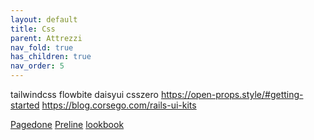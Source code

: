 ```yaml
---
layout: default
title: Css
parent: Attrezzi
nav_fold: true 
has_children: true
nav_order: 5
---
```


tailwindcss
flowbite
daisyui
csszero
https://open-props.style/#getting-started
https://blog.corsego.com/rails-ui-kits


[Pagedone](https://pagedone.io/docs/installation)
[Preline](https://preline.co/docs/index.html)
[lookbook](https://lookbook.build/guide/configuration)